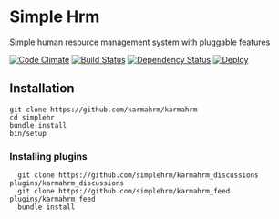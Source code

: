 # Simple Hrm
Simple human resource management system with pluggable features

[![Code Climate](https://codeclimate.com/github/karmahrm/karmahrm/badges/gpa.svg)](https://codeclimate.com/github/simplehrm/simplehr)
[![Build Status](https://travis-ci.org/karmahrm/karmahrm.svg?branch=master)](https://travis-ci.org/simplehrm/simplehr)
[![Dependency Status](https://gemnasium.com/karmahrm/karmahrm.svg)](https://gemnasium.com/simplehrm/simplehr)
[![Deploy](https://www.herokucdn.com/deploy/button.svg)](https://heroku.com/deploy)


## Installation
```
git clone https://github.com/karmahrm/karmahrm
cd simplehr
bundle install
bin/setup
```
### Installing plugins
```
  git clone https://github.com/simplehrm/karmahrm_discussions plugins/karmahrm_discussions
  git clone https://github.com/simplehrm/karmahrm_feed plugins/karmahrm_feed
  bundle install

```
